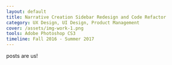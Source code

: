 ```yaml
---
layout: default
title: Narrative Creation Sidebar Redesign and Code Refactor
category: UX Design, UI Design, Product Management
cover: /assets/img-work-1.png
tools: Adobe Photoshop CS3 
timeline: Fall 2016 - Summer 2017
---
```


<p>posts are us!</p>
